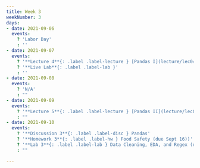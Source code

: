 ```yaml
---
title: Week 3
weekNumber: 3
days:
- date: 2021-09-06
  events:
    ? 'Labor Day'
    : ''
- date: 2021-09-07
  events:
    ? '**Lecture 4**{: .label .label-lecture } [Pandas I](lecture/lec04)'
    ? '**Live Lab**{: .label .label-lab }'
    : ''
- date: 2021-09-08
  events:
    ? 'N/A'
    : ""
- date: 2021-09-09
  events:
    ? '**Lecture 5**{: .label .label-lecture } [Pandas II](lecture/lec05)'
    : ""
- date: 2021-09-10
  events:
    ? '**Discussion 3**{: .label .label-disc } Pandas'
    ? '**Homework 3**{: .label .label-hw } Food Safety (due Sept 16))'
    ? '**Lab 3**{: .label .label-lab } Data Cleaning, EDA, and Regex (due Sept 14)'
    : ""

---
```

